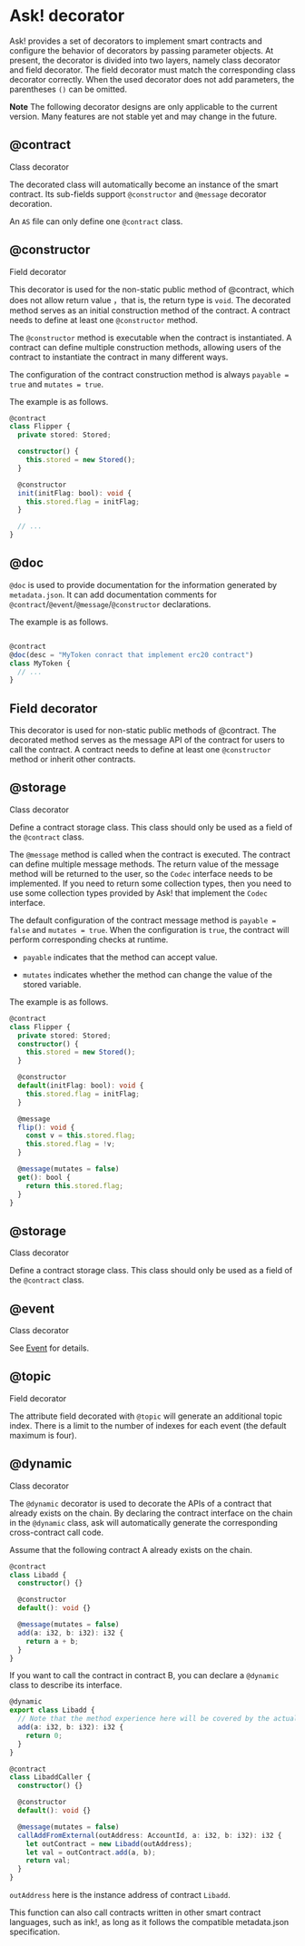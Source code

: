 # Ask! decorator

Ask! provides a set of decorators to implement smart contracts and configure the behavior of decorators by passing parameter objects. At present, the decorator is divided into two layers, namely class decorator and field decorator. The field decorator must match the corresponding class decorator correctly. When the used decorator does not add parameters, the parentheses `()` can be omitted.

**Note** The following decorator designs are only applicable to the current version. Many features are not stable yet and may change in the future.

## @contract

Class decorator

The decorated class will automatically become an instance of the smart contract. Its sub-fields support `@constructor` and `@message` decorator decoration.

An `AS` file can only define one `@contract` class.

## @constructor

Field decorator

This decorator is used for the non-static public method of @contract, which does not allow return value ，that is, the return type is `void`. The decorated method serves as an initial construction method of the contract. A contract needs to define at least one `@constructor` method.

The `@constructor` method is executable when the contract is instantiated. A contract can define multiple construction methods, allowing users of the contract to instantiate the contract in many different ways.

The configuration of the contract construction method is always `payable = true` and `mutates = true`.

The example is as follows.

```ts
@contract
class Flipper {
  private stored: Stored;

  constructor() {
    this.stored = new Stored();
  }

  @constructor
  init(initFlag: bool): void {
    this.stored.flag = initFlag;
  }

  // ...
}
```

## @doc

`@doc` is used to provide documentation for the information generated by `metadata.json`. It can add documentation comments for `@contract`/`@event`/`@message`/`@constructor` declarations.

The example is as follows.

```ts

@contract
@doc(desc = "MyToken conract that implement erc20 contract")
class MyToken {
  // ...
}

```

## Field decorator

This decorator is used for non-static public methods of @contract. The decorated method serves as the message API of the contract for users to call the contract. A contract needs to define at least one `@constructor` method or inherit other contracts.

## @storage

Class decorator

Define a contract storage class. This class should only be used as a field of the `@contract` class.

The `@message` method is called when the contract is executed. The contract can define multiple message methods. The return value of the message method will be returned to the user, so the `Codec` interface needs to be implemented. If you need to return some collection types, then you need to use some collection types provided by Ask! that implement the `Codec` interface.

The default configuration of the contract message method is `payable = false` and `mutates = true`. When the configuration is `true`, the contract will perform corresponding checks at runtime.

- `payable` indicates that the method can accept value.

- `mutates` indicates whether the method can change the value of the stored variable.

The example is as follows.

```ts
@contract
class Flipper {
  private stored: Stored;
  constructor() {
    this.stored = new Stored();
  }

  @constructor
  default(initFlag: bool): void {
    this.stored.flag = initFlag;
  }

  @message
  flip(): void {
    const v = this.stored.flag;
    this.stored.flag = !v;
  }

  @message(mutates = false)
  get(): bool {
    return this.stored.flag;
  }
}
```

## @storage

Class decorator

Define a contract storage class. This class should only be used as a field of the `@contract` class.

## @event

Class decorator

See [Event](./basics.md#Events) for details.

## @topic

Field decorator

The attribute field decorated with `@topic` will generate an additional topic index. There is a limit to the number of indexes for each event (the default maximum is four).

## @dynamic

Class decorator

The `@dynamic` decorator is used to decorate the APIs of a contract that already exists on the chain. By declaring the contract interface on the chain in the `@dynamic` class, ask will automatically generate the corresponding cross-contract call code.

Assume that the following contract A already exists on the chain.

```ts
@contract
class Libadd {
  constructor() {}

  @constructor
  default(): void {}

  @message(mutates = false)
  add(a: i32, b: i32): i32 {
    return a + b;
  }
}
```

If you want to call the contract in contract B, you can declare a `@dynamic` class to describe its interface.

```ts
@dynamic
export class Libadd {
  // Note that the method experience here will be covered by the actual code, this writing is mainly for compiling
  add(a: i32, b: i32): i32 {
    return 0;
  }
}

@contract
class LibaddCaller {
  constructor() {}

  @constructor
  default(): void {}

  @message(mutates = false)
  callAddFromExternal(outAddress: AccountId, a: i32, b: i32): i32 {
    let outContract = new Libadd(outAddress);
    let val = outContract.add(a, b);
    return val;
  }
}
```

`outAddress`  here is the instance address of contract `Libadd`.

This function can also call contracts written in other smart contract languages, such as ink!, as long as it follows the compatible metadata.json specification.


